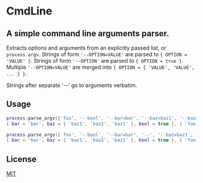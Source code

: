 CmdLine
====

A simple command line arguments parser.
----

Extracts options and arguments from an explicitly passed list, or `process.argv`.
Strings of form `'--OPTION=VALUE'` are parsed to `{ OPTION = 'VALUE' }`.
Strings of form `'--OPTION'` are parsed to `{ OPTION = true }`.
Multiple `'--OPTION=VALUE'` are merged into `{ OPTION = { 'VALUE', 'VALUE', ... } }`.

Strings after separate '--' go to arguments verbatim.

Usage
----

```lua
process.parse_argv({'foo', '--bool', '--bar=bar', '--baz=baz1', '--baz=baz2', '--baz=baz2'})
{ bar = 'bar', baz = { 'baz1', 'baz2', 'baz1' }, bool = true }, { 'foo' }

process.parse_argv({'foo', '--bool', '--bar=bar', '--', '--baz=baz1', '--baz=baz2', '--baz=baz2'})
{ bar = 'bar', baz = { 'baz1', 'baz2', 'baz1' }, bool = true }, { 'foo' }
```

License
----

[MIT](cmdline/license.txt)
